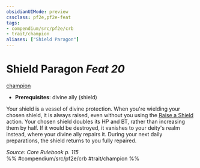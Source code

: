 ```yaml
---
obsidianUIMode: preview
cssclass: pf2e,pf2e-feat
tags:
- compendium/src/pf2e/crb
- trait/champion
aliases: ["Shield Paragon"]
---
```

# Shield Paragon  *Feat 20*  
[champion](rules/traits/champion.md)  

- **Prerequisites**: divine ally (shield)

Your shield is a vessel of divine protection. When you're wielding your chosen shield, it is always raised, even without you using the [Raise a Shield](rules/actions/raise-a-shield.md) action. Your chosen shield doubles its HP and BT, rather than increasing them by half. If it would be destroyed, it vanishes to your deity's realm instead, where your divine ally repairs it. During your next daily preparations, the shield returns to you fully repaired.

*Source: Core Rulebook p. 115*  
%% #compendium/src/pf2e/crb #trait/champion %%